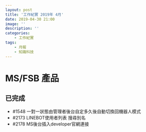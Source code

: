 ```yaml
---
layout: post
title: '工作紀實 2019年 4月'
date: 2019-04-30 21:00
image: ''
description: ''
categories:
    - 工作紀實
tags:
    - 月報
    - 知識科技
---
```


# MS/FSB 產品

## 已完成

* #1548 一對一狀態由管理者後台自定多久後自動切換回機器人模式 
* #2173 LINEBOT使用者列表 搜尋別名
* #2178 MS後台插入developer官網連接
